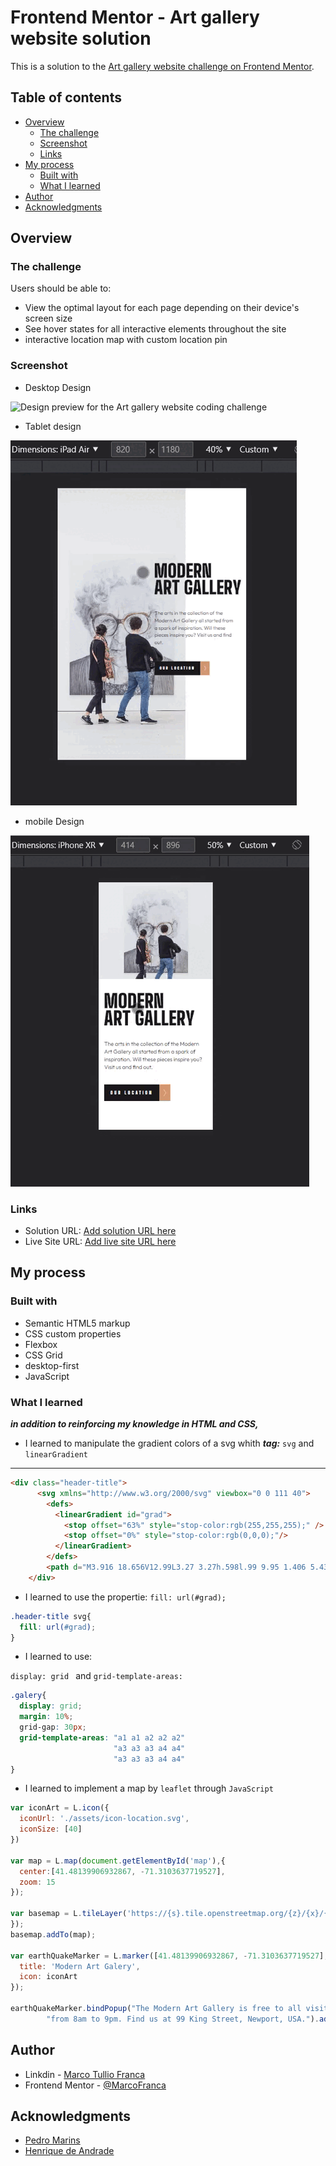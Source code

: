 # Frontend Mentor - Art gallery website solution

This is a solution to the [Art gallery website challenge on Frontend Mentor](https://www.frontendmentor.io/challenges/art-gallery-website-yVdrZlxyA). 

## Table of contents

- [Overview](#overview)
  - [The challenge](#the-challenge)
  - [Screenshot](#screenshot)
  - [Links](#links)
- [My process](#my-process)
  - [Built with](#built-with)
  - [What I learned](#what-i-learned)
- [Author](#author)
- [Acknowledgments](#acknowledgments)

## Overview

### The challenge

Users should be able to:

- View the optimal layout for each page depending on their device's screen size
- See hover states for all interactive elements throughout the site
- interactive location map with custom location pin

### Screenshot

- Desktop Design

![Design preview for the Art gallery website coding challenge](assets/README/normal.gif)

- Tablet design

![Design preview for the Art gallery website coding challenge](assets/README/ipad.gif)

- mobile Design

![Design preview for the Art gallery website coding challenge](assets/README/XR.gif)

### Links

- Solution URL: [Add solution URL here](https://www.frontendmentor.io/solutions/responsive-landing-page-using-css-flex-grid-PcHfWk7wds)
- Live Site URL: [Add live site URL here](https://marcofranca.github.io/Art-gallery-website/)

## My process

### Built with

- Semantic HTML5 markup
- CSS custom properties
- Flexbox
- CSS Grid
- desktop-first
- JavaScript

### What I learned

_**in addition to reinforcing my knowledge in HTML and CSS,**_

- I learned to manipulate the gradient colors of a svg whith _**tag:**_ `svg` and `linearGradient`

---
```html
<div class="header-title">
      <svg xmlns="http://www.w3.org/2000/svg" viewbox="0 0 111 40">
        <defs>
          <linearGradient id="grad">
            <stop offset="63%" style="stop-color:rgb(255,255,255);" />
            <stop offset="0%" style="stop-color:rgb(0,0,0);"/>
          </linearGradient>
        </defs>
        <path d="M3.916 18.656V12.99L3.27 3.27h.598l.99 9.95 1.406 5.436h3.708l1.428-5.435.968-9.95h.621l-.668 9.72v5.665h3.455V.23H10.25L8.706 7.21l-.276 8.406H7.83l-.3-8.407L6.012.23H.462v18.426h3.455Zm18.61.23c1.689 0 2.902-.356 3.64-1.07.736-.714 1.135-1.9 1.197-3.559.061-1.505.092-3.105.092-4.802 0-1.697-.03-3.313-.092-4.848-.062-1.643-.46-2.822-1.198-3.536C25.428.357 24.215 0 22.525 0c-1.688 0-2.913.357-3.673 1.071-.76.714-1.155 1.893-1.186 3.536a237.22 237.22 0 0 0-.046 4.825v.365c.002  1.576.018 3.063.046 4.46.03 1.659.426 2.845 1.186 3.559s1.985 1.07 3.674 1.07Zm0-2.81c-.906  0-1.374-.39-1.405-1.174-.03-.783-.054-1.643-.07-2.58a176.449 176.449 0 0 1  0-5.78c.016-.937.04-1.797.07-2.58.03-.768.499-1.152 1.405-1.152.89 0 1.351.384 1.382 1.152.03.783.057  1.643.08 2.58a117.65 117.65 0 0 1 0 5.78c-.023.937-.05 1.797-.08 2.58-.03.783-.491 1.175-1.382 1.175Zm11.447  2.58c1.735 0 2.987-.368 3.754-1.105.768-.737 1.167-1.95 1.198-3.64.03-1.074.05-2.091.058-3.051.007-.96.007-1.92  0-2.88-.008-.959-.027-1.968-.058-3.028-.03-1.689-.43-2.898-1.198-3.628C36.96.595 35.708.23  33.973.23h-4.675v18.426h4.675Zm0-3.04h-1.22V3.271h1.22c.967 0 1.467.422 1.497 1.266.092 3.256.092 6.519 0  9.79-.03.86-.53 1.29-1.497 1.29Zm14.81  3.04v-3.04H44.27v-4.814h4.284v-3.04h-4.284V3.271h4.514V.23h-7.97v18.425h7.97Zm4.837 0v-6.218h.783l1.75 6.218h3.663l-2.165-6.794a3.199 3.199 0 0 0 1.405-1.463c.307-.637.476-1.455.506-2.453.016-.43.027-.806.035-1.128.008-.323.008-.645 0-.968a96.42 96.42 0 0 0-.035-1.128c-.061-1.597-.472-2.745-1.232-3.444C57.57.58 56.33.23 54.61.23h-4.445v18.426h3.455Zm.99-9.259h-.99V3.271h.99c.952 0 1.451.422 1.497 1.266a28.055 28.055 0 0 1 0 3.594c-.046.844-.545 1.266-1.497 1.266Zm9.927 9.26-.299-7.072-.599-8.337h.645l.944 9.374 1.382 6.034h5.252V.23h-3.34l.276 7.9.645 7.486h-.598l-1.267-9.512L66.196.23h-4.998v18.426h3.34ZM3.547 39.77l.392-3.847H6.61l.392 3.847h3.547L7.992 21.344H2.557L0 39.77h3.547Zm2.74-6.887H4.262l.415-4.077.276-4.422h.645l.276 4.422.415 4.077Zm9.099 6.887v-6.22h.783l1.75 6.22h3.663l-2.165-6.795a3.199 3.199 0 0 0 1.404-1.463c.308-.637.477-1.454.507-2.452.016-.43.027-.807.035-1.13.007-.322.007-.644 0-.966-.008-.323-.02-.7-.035-1.13-.061-1.596-.472-2.744-1.232-3.442-.76-.7-2-1.048-3.72-1.048h-4.445V39.77h3.455Zm.99-9.26h-.99v-6.126h.99c.952 0 1.451.422 1.497 1.267a28.055 28.055 0 0 1 0 3.593c-.046.844-.545 1.267-1.497 1.267Zm12.553 9.26V24.384h2.948v-3.04h-9.374v3.04h2.971V39.77h3.455Zm14.326.23c1.643 0 2.841-.357 3.593-1.071.753-.714 1.167-1.9 1.244-3.559.03-.706.05-1.474.058-2.303.007-.829-.004-1.597-.035-2.303h-4.63v2.994h1.267a16.197 16.197 0 0 1 0 2.257c-.03.384-.176.676-.437.876-.261.2-.614.299-1.06.299-.89 0-1.359-.392-1.405-1.175a90.954 90.954 0 0 1-.126-3.535 107.71 107.71 0 0 1 0-3.858c.023-1.29.065-2.472.126-3.547.046-.768.515-1.152 1.405-1.152.845 0 1.29.384 1.336 1.152.03.43.046.96.046 1.59 0 .629-.015 1.158-.046 1.588h3.455c.03-.353.046-.775.046-1.266 0-.492-.015-.914-.046-1.267-.107-1.643-.53-2.822-1.267-3.536-.737-.714-1.911-1.07-3.524-1.07-1.136 0-2.053.157-2.752.471a3.032 3.032 0 0 0-1.543 1.532c-.33.706-.519 1.643-.565 2.81-.015.614-.03 1.328-.046 2.142a135.078 135.078 0 0 0 0 5.102c.016.821.031 1.555.046 2.2.046 1.105.23 1.996.553 2.671a3.01 3.01 0 0 0 1.532 1.486c.699.315 1.624.472 2.775.472Zm9.375-.23.391-3.847h2.672l.391 3.847h3.547l-2.556-18.426h-5.436L49.083 39.77h3.547Zm2.74-6.887h-2.026l.414-4.077.277-4.422h.644l.277 4.422.414 4.077Zm13.636 6.887v-3.04h-4.538V21.343h-3.455V39.77h7.993Zm9.374 0v-3.04h-4.537V21.343h-3.455V39.77h7.992Zm9.351 0v-3.04h-4.514v-4.814H87.5v-3.04h-4.284v-4.492h4.514v-3.04h-7.969V39.77h7.97Zm4.837 0v-6.22h.783l1.75 6.22h3.663l-2.165-6.795a3.199 3.199 0 0 0 1.405-1.463c.307-.637.476-1.454.507-2.452.015-.43.026-.807.034-1.13.008-.322.008-.644 0-.966a96.42 96.42 0 0 0-.034-1.13c-.062-1.596-.473-2.744-1.233-3.442-.76-.7-2-1.048-3.72-1.048h-4.445V39.77h3.455Zm.99-9.26h-.99v-6.126h.99c.953 0 1.452.422 1.498 1.267a28.055 28.055 0 0 1 0 3.593c-.046.844-.545 1.267-1.497 1.267Zm13.037 9.26v-4.4l.253-1.06 3.202-12.966h-3.524l-.99 4.468-.346 5.413h-.645l-.345-5.413-.99-4.468h-3.525l3.202 12.99.253 1.036v4.4h3.455Z" fill=""/></svg>
    </div>
```
- I learned to use the propertie: `fill: url(#grad);` 
```css
.header-title svg{
  fill: url(#grad);
}
```
- I learned to use:

`display: grid ` and `grid-template-areas:`

```css
.galery{
  display: grid;
  margin: 10%;
  grid-gap: 30px;
  grid-template-areas: "a1 a1 a2 a2 a2"
                       "a3 a3 a3 a4 a4"
                       "a3 a3 a3 a4 a4"
}
```
- I learned to implement a map by `leaflet` through ``JavaScript``

```javascript
var iconArt = L.icon({
  iconUrl: './assets/icon-location.svg',
  iconSize: [40]
})

var map = L.map(document.getElementById('map'),{
  center:[41.48139906932867, -71.3103637719527],
  zoom: 15
});

var basemap = L.tileLayer('https://{s}.tile.openstreetmap.org/{z}/{x}/{y}.png', {
});
basemap.addTo(map);

var earthQuakeMarker = L.marker([41.48139906932867, -71.3103637719527],{
  title: 'Modern Art Galery',
  icon: iconArt
});

earthQuakeMarker.bindPopup("The Modern Art Gallery is free to all visitors and open seven days a week\n" +
        "from 8am to 9pm. Find us at 99 King Street, Newport, USA.").addTo(map)
```

## Author
- Linkdin - [Marco Tullio Franca](https://www.linkedin.com/in/marco-franca/)
- Frontend Mentor - [@MarcoFranca](https://www.frontendmentor.io/profile/MarcoFranca)

## Acknowledgments
- [Pedro Marins](https://www.linkedin.com/in/pedromarins/)
- [Henrique de Andrade](https://www.linkedin.com/in/henrique-de-andrade/)
